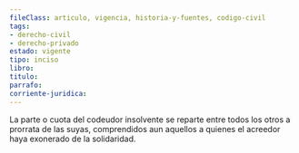 ```yaml
---
fileClass: articulo, vigencia, historia-y-fuentes, codigo-civil
tags:
- derecho-civil
- derecho-privado
estado: vigente
tipo: inciso
libro:
titulo:
parrafo:
corriente-juridica:
---
```

La parte o cuota del codeudor insolvente se reparte entre todos los otros a prorrata de las suyas, comprendidos aun aquellos a quienes el acreedor haya exonerado de la solidaridad.
